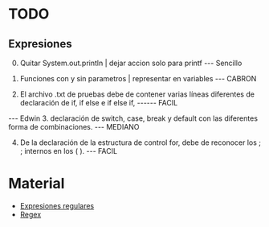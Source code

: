 # TODO 
## Expresiones

0. Quitar System.out.println | dejar accion solo para printf --- Sencillo

1. Funciones con y sin parametros | representar en variables --- CABRON

2. El archivo .txt de pruebas debe de contener varias líneas diferentes de declaración de if, if else e if else if,  ------ FACIL

--- Edwin 
3. declaración de switch, case, break y default con las diferentes forma de combinaciones. --- MEDIANO

4. De la declaración de la estructura de control for, debe de reconocer los ; ; internos en los ( ). --- FACIL

# Material
<ul>
    <li>
        <a href="https://baulderasec.wordpress.com/programando-2/programando-con-javascript/introduccion-a-la-programacion/expresiones-regulares/">Expresiones regulares</a>
    </li>
    <li>
        <a href="https://regex101.com">Regex</a>
    </li>
</ul>